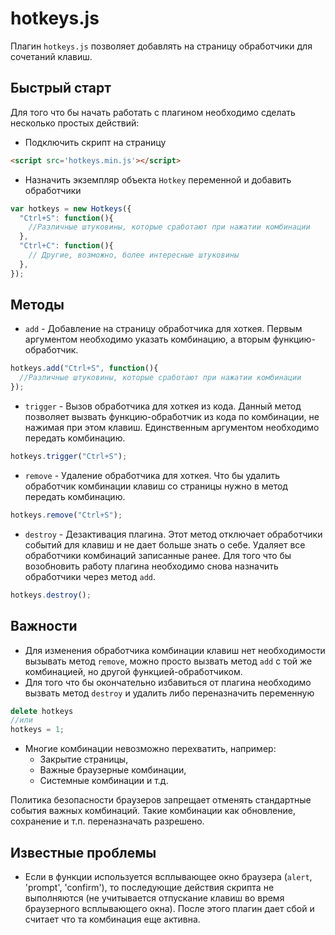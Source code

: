 # hotkeys.js
Плагин `hotkeys.js` позволяет добавлять на страницу обработчики для сочетаний клавиш.

## Быстрый старт
Для того что бы начать работать с плагином необходимо сделать несколько простых действий:
- Подключить скрипт на страницу
```html
<script src='hotkeys.min.js'></script>
```
- Назначить экземпляр объекта `Hotkey` переменной и добавить обработчики
```javascript
var hotkeys = new Hotkeys({
  "Ctrl+S": function(){
    //Различные штуковины, которые сработают при нажатии комбинации
  },
  "Ctrl+C": function(){
    // Другие, возможно, более интересные штуковины
  },
});
```

## Методы 
- `add` - Добавление на страницу обработчика для хоткея. Первым аргументом необходимо указать комбинацию, а вторым функцию-обработчик.
```javascript
hotkeys.add("Ctrl+S", function(){
  //Различные штуковины, которые сработают при нажатии комбинации
});
```

- `trigger` - Вызов обработчика для хоткея из кода.
Данный метод позволяет вызвать функцию-обработчик из кода по комбинации, не нажимая при этом клавиш. Единственным аргументом необходимо передать комбинацию.
```javascript
hotkeys.trigger("Ctrl+S");
```
- `remove` - Удаление обработчика для хоткея.
Что бы удалить обработчик комбинации клавиш со страницы нужно в метод передать комбинацию.
```javascript
hotkeys.remove("Ctrl+S");
```
- `destroy` - Дезактивация плагина.
Этот метод отключает обработчики событий для клавиш и не дает больше знать о себе. Удаляет все обработчики комбинаций записанные ранее.
Для того что бы возобновить работу плагина необходимо снова назначить обработчики через метод `add`.
```javascript
hotkeys.destroy();
```

## Важности
- Для изменения обработчика комбинации клавиш нет необходимости вызывать метод `remove`, можно просто вызвать метод `add` с той же комбинацией, но другой функцией-обработчиком.
- Для того что бы окончательно избавиться от плагина необходимо вызвать метод `destroy` и удалить либо переназначить переменную
```javascript
delete hotkeys
//или
hotkeys = 1;
```
- Многие комбинации невозможно перехватить, например:
  - Закрытие страницы,
  - Важные браузерные комбинации,
  - Системные комбинации и т.д.
  
Политика безопасности браузеров запрещает отменять стандартные события важных комбинаций. Такие комбинации как обновление, сохранение и т.п. переназначать разрешено.

## Известные проблемы
- Если в функции используется всплывающее окно браузера (`alert`, 'prompt', 'confirm'), то последующие действия скрипта не выполняются (не учитывается отпускание клавиш во время браузерного всплывающего окна). После этого плагин дает сбой и считает что та комбинация еще активна. 
